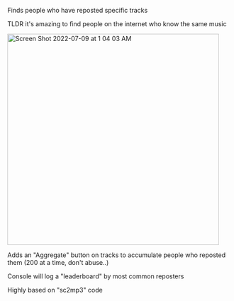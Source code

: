 Finds people who have reposted specific tracks

TLDR it's amazing to find people on the internet who know the same music

<img width="477" alt="Screen Shot 2022-07-09 at 1 04 03 AM" src="https://user-images.githubusercontent.com/3423750/178097466-6db5ebe6-f92f-4ef9-8d17-0800344f024a.png">

Adds an "Aggregate" button on tracks to accumulate people who reposted them (200 at a time, don't abuse..)

Console will log a "leaderboard" by most common reposters

Highly based on "sc2mp3" code
